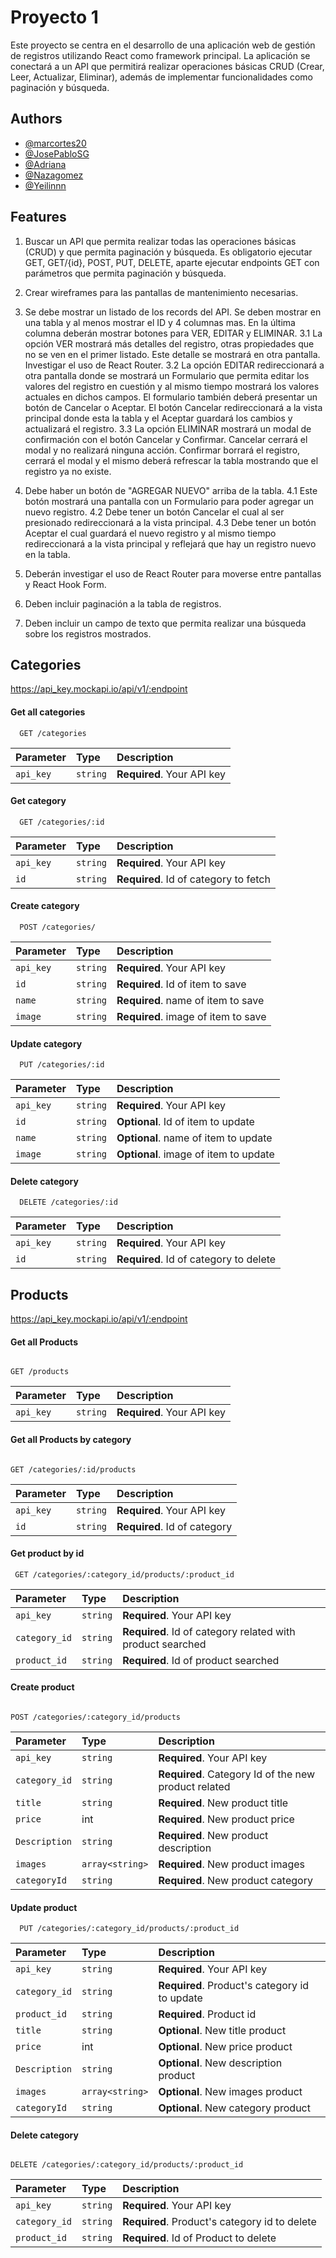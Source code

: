 
# Proyecto 1


Este proyecto se centra en el desarrollo de una aplicación web de gestión de registros utilizando React como framework principal. La aplicación se conectará a un API que permitirá realizar operaciones básicas CRUD (Crear, Leer, Actualizar, Eliminar), además de implementar funcionalidades como paginación y búsqueda.


## Authors

- [@marcortes20](https://github.com/marcortes20)
- [@JosePabloSG](https://github.com/JosePabloSG)
- [@Adriana](https://github.com/Adriana-06)
- [@Nazagomez](https://github.com/Nazagomez)
- [@Yeilinnn](https://github.com/Yeilinnn)


## Features

1. Buscar un API que permita realizar todas las operaciones básicas (CRUD) y que permita paginación y búsqueda. 
Es obligatorio ejecutar GET, GET/{id}, POST, PUT, DELETE, aparte ejecutar endpoints GET con parámetros que permita paginación y búsqueda.

2. Crear wireframes para las pantallas de mantenimiento necesarias.

3. Se debe mostrar un listado de los records del API.
   Se deben mostrar en una tabla y al menos mostrar el ID y 4 columnas mas.
   En la última columna deberán mostrar botones para VER, EDITAR y ELIMINAR.
    3.1  La opción VER mostrará más detalles del registro, otras propiedades que no se ven en
    el primer listado. Este detalle se mostrará en otra pantalla. Investigar el uso de React Router.
    3.2 La opción EDITAR redireccionará a otra pantalla donde se mostrará un Formulario que permita
    editar los valores del registro en cuestión y al mismo tiempo mostrará los valores actuales en dichos campos.
    El formulario también deberá presentar un botón de Cancelar o Aceptar.
    El botón Cancelar redireccionará a la vista principal donde esta la tabla y el
    Aceptar guardará los cambios y actualizará el registro.
    3.3 La opción ELIMINAR mostrará un modal de confirmación con el botón Cancelar y Confirmar.
    Cancelar cerrará el modal y no realizará ninguna acción.
    Confirmar borrará el registro, cerrará el modal y el mismo deberá refrescar la tabla mostrando que el registro
    ya no existe.

4. Debe haber un botón de "AGREGAR NUEVO" arriba de la tabla.
    4.1 Este botón mostrará una pantalla con un Formulario para poder agregar un nuevo registro.
    4.2 Debe tener un botón Cancelar el cual al ser presionado redireccionará a la vista principal.
    4.3 Debe tener un botón Aceptar el cual guardará el nuevo registro y al mismo tiempo redireccionará a la vista principal y reflejará que hay un registro nuevo en la tabla.
5. Deberán investigar el uso de React Router para moverse entre pantallas y React Hook Form.

6. Deben incluir paginación a la tabla de registros.

7. Deben incluir un campo de texto que permita realizar una búsqueda sobre los registros mostrados.
## Categories


https://api_key.mockapi.io/api/v1/:endpoint


#### Get all categories

```http
  GET /categories
```
| Parameter | Type     | Description                |
| :-------- | :------- | :------------------------- |
| `api_key` | `string` | **Required**. Your API key |


#### Get category

```http
  GET /categories/:id
```
| Parameter | Type     | Description                       |
| :-------- | :------- | :-------------------------------- |
| `api_key` | `string` | **Required**. Your API key |
| `id`      | `string` | **Required**. Id of category to fetch |


#### Create category
```http
  POST /categories/
```
| Parameter | Type     | Description                       |
| :-------- | :------- | :-------------------------------- |
| `api_key` | `string` | **Required**. Your API key |
| `id`      | `string` | **Required**. Id of item to save |
| `name`      | `string` | **Required**. name of item to save |
| `image`      | `string` | **Required**. image of item to save |


#### Update category
```http
  PUT /categories/:id
```
| Parameter | Type     | Description                       |
| :-------- | :------- | :-------------------------------- |
| `api_key` | `string` | **Required**. Your API key |
| `id`      | `string` | **Optional**. Id of item to update |
| `name`      | `string` | **Optional**. name of item to update |
| `image`      | `string` | **Optional**. image of item to update |



#### Delete category
```http
  DELETE /categories/:id
```
| Parameter | Type     | Description                       |
| :-------- | :------- | :-------------------------------- |
| `api_key` | `string` | **Required**. Your API key |
| `id`      | `string` | **Required**. Id of category to delete |



## Products


https://api_key.mockapi.io/api/v1/:endpoint


#### Get all Products

```http
  
GET /products
```
| Parameter | Type     | Description                |
| :-------- | :------- | :------------------------- |
| `api_key` | `string` | **Required**. Your API key |



#### Get all Products by category

```http
  
GET /categories/:id/products
```
| Parameter | Type     | Description                |
| :-------- | :------- | :------------------------- |
| `api_key` | `string` | **Required**. Your API key |
| `id`      | `string` | **Required**. Id of category|



#### Get product by id

```http
 GET /categories/:category_id/products/:product_id
```
| Parameter | Type     | Description                       |
| :-------- | :------- | :-------------------------------- |
| `api_key` | `string` | **Required**. Your API key |
| `category_id`      | `string` | **Required**. Id of category related with product searched |
| `product_id`      | `string` | **Required**. Id of product searched |


#### Create product
```http
  
POST /categories/:category_id/products
```
| Parameter | Type     | Description                       |
| :-------- | :------- | :-------------------------------- |
| `api_key` | `string` | **Required**. Your API key |
| `category_id`      | `string` | **Required**. Category Id of the new product related |
| `title`      | `string` | **Required**. New product title|
| `price`      | int | **Required**. New product price|
| `Description`      | `string` | **Required**. New product description|
| `images`      | `array<string>` | **Required**. New product images|
| `categoryId`      | `string` | **Required**. New product category|



#### Update product
```http
  PUT /categories/:category_id/products/:product_id
```
| Parameter | Type     | Description                       |
| :-------- | :------- | :-------------------------------- |
| `api_key` | `string` | **Required**. Your API key |
| `category_id`      | `string` | **Required**. Product's category id to update |
| `product_id`      | `string` | **Required**. Product id  |
| `title`      | `string` | **Optional**. New title product|
| `price`      | int | **Optional**. New price product |
| `Description`      | `string` | **Optional**. New description product |
| `images`      | `array<string>` | **Optional**. New images product |
| `categoryId`      | `string` | **Optional**. New category product |



#### Delete category
```http
  
DELETE /categories/:category_id/products/:product_id
```
| Parameter | Type     | Description                       |
| :-------- | :------- | :-------------------------------- |
| `api_key` | `string` | **Required**. Your API key |
| `category_id`      | `string` | **Required**. Product's category id to delete |
| `product_id`      | `string` | **Required**.  Id of Product to delete  |







